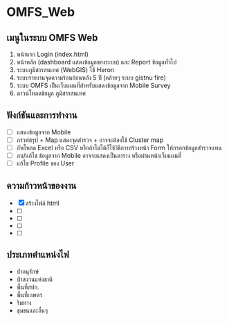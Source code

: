 # OMFS_Web
## เมนูในระบบ OMFS Web
1. หน้าแรก Login (index.html)
2. หน้าหลัก (dashboard แสดงข้อมูลของระบบ) และ Report ข้อมูลทั่วไป
3. ระบบภูมิสารสนเทศ (WebGIS) ใช้ Heron
4. ระบบรายงานจุดความร้อนย้อนหลัง 5 ปี (คล้ายๆ ระบบ gistnu fire)
5. ระบบ OMFS เป็นเว็บแผนที่สำหรับแสดงข้อมูลจาก Mobile Survey
6. ดาวน์โหลดข้อมูล ภูมิสารสนเทศ

## ฟังก์ชันและการทำงาน
- [ ] แสดงข้อมูลจาก Mobile
- [ ] กราฟสรุป + Map แสดงจุดสำรวจ + อาจจะต้องใช้ Cluster map
- [ ] อัพโหลด Excel หรือ CSV หรือถ้าไม่ได้ก็ใช้วิธีการสร้างหน้า Form ให้กรอกข้อมูลสำรวจแทน
- [ ] ลบ/แก้ไข ข้อมูลจาก Mobile อาจจะแสดงเป็นตาราง หรือผ่านหน้าเว็บแผนที่
- [ ] แก้ไข Profile ของ User

## ความก้าวหน้าของงาน
- [x] สร้างไฟล์ html
- [ ] 
- [ ] 
- [ ] 
- [ ] 

## ประเภทตำแหน่งไฟ
- ป่าอนุรักษ์
- ป่าสงวนแห่งชาติ
- พื้นที่สปก.
- พื้นที่เกษตร
- ริมทาง
- ชุมชนและอื่นๆ
